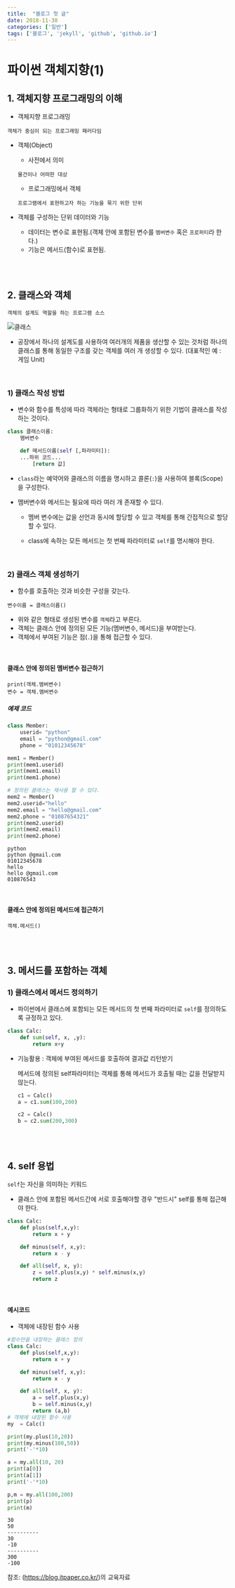 ```yaml
---
title:  "블로그 첫 글"
date: 2018-11-30
categories: ['일반']
tags: ['블로그', 'jekyll', 'github', 'github.io']
---
```


# 파이썬 객체지향(1)

## 1. 객체지향 프로그래밍의 이해
- 객체지향 프로그래밍

```
객체가 중심이 되는 프로그래밍 패러다임
```

- 객체(Object)
    - 사전에서 의미
    ```
    물건이나 어떠한 대상
    ```

    - 프로그래밍에서 객체
    ```
    프로그램에서 표현하고자 하는 기능을 묶기 위한 단위
    ```

- 객체를 구성하는 단위
    데이터와 기능

    - 데이터는 변수로 표현됨.(객체 안에 포함된 변수를 `멤버변수` 혹은 `프로퍼티`라 한다.)
    - 기능은 메서드(함수)로 표현됨.

<br><br>
    
## 2. 클래스와 객체
```
객체의 설계도 역할을 하는 프로그램 소스
```
![클래스](Image/chapter17/1_class.JPG)

- 공장에서 하나의 설계도를 사용하여 여러개의 제품을 생산할 수 있는 것처럼 하나의 클래스를 통해 동일한 구조를 갖는 객체를 여러 개 생성할 수 있다. (대표적인 예 : 게임 Unit)

<br>

### 1) 클래스 작성 방법

- 변수와 함수를 특성에 따라 객체라는 형태로 그룹화하기 위한 기법이 클래스를 작성하는 것이다.
```python
class 클래스이름:
    멤버변수

    def 메서드이름(self [,파라미터]):
    ...하위 코드...
        [return 값]
```

- `class`라는 예약어와 클래스의 이름을 명시하고 콜론(`:`)을 사용하여 블록(Scope)을 구성한다.

- 멤버변수와 메서드는 필요에 따라 여러 개 존재할 수 있다.

    - 멤버 변수에는 값을 선언과 동시에 할당할 수 있고 객체를 통해 간접적으로 할당할 수 있다.

    - class에 속하는 모든 메서드는 첫 번째 파라미터로 `self`를 명시해야 한다.

<br>

### 2) 클래스 객체 생성하기
- 함수를 호출하는 것과 비슷한 구성을 갖는다.
```
변수이름 = 클래스이름()
```

- 위와 같은 형태로 생성된 변수를 `객체`라고 부른다.
- 객체는 클래스 안에 정의된 모든 기능(멤버변수, 메서드)을 부여받는다.
- 객체에서 부여된 기능은 점(`.`)을 통해 접근할 수 있다.

<br>

#### 클래스 안에 정의된 멤버변수 접근하기
```
print(객체.멤버변수)
변수 = 객체.멤버변수
```

##### 예제 코드
```python
class Member:
    userid= "python"
    email = "python@gmail.com"
    phone = "01012345678"

mem1 = Member()
print(mem1.userid)
print(mem1.email)
print(mem1.phone)

# 정의된 클래스는 재사용 할 수 있다.
mem2 = Member()
mem2.userid="hello"
mem2.email = "hello@gmail.com"
mem2.phone = "01087654321"
print(mem2.userid)
print(mem2.email)
print(mem2.phone)
```

```
python
python @gmail.com
01012345678
hello
hello @gmail.com
010876543
```

<br>

#### 클래스 안에 정의된 메서드에 접근하기
```
객체.메서드()
```

<br><br>

## 3. 메서드를 포함하는 객체

### 1) 클래스에서 메서드 정의하기
- 파이썬에서 클래스에 포함되는 모든 메서드의 첫 번째 파라미터로 `self`를 정의하도록 규정하고 있다.

```python
class Calc:
    def sum(self, x, ,y):
        return x+y
```

- 기능활용 : 객체에 부여된 메서드를 호출하여 결과값 리턴받기

    메서드에 정의된 self파라미터는 객체를 통해 메서드가 호출될 때는 값을 전달받지 않는다.
    ``` python
    c1 = Calc()
    a = c1.sum(100,200)

    c2 = Calc()
    b = c2.sum(200,300)
    ```

<br><br>

## 4. self 용법
`self`는 자신을 의미하는 키워드

- 클래스 안에 포함된 메서드간에 서로 호출해야할 경우 "반드시" self를 통해 접근해야 한다.

```python
class Calc:
    def plus(self,x,y):
        return x + y

    def minus(self, x,y):
        return x - y

    def all(self, x, y):
        z = self.plus(x,y) * self.minus(x,y)
        return z
```
<br>

#### 예시코드
- 객체에 내장된 함수 사용
```python
#함수만을 내장하는 클래스 정의
class Calc:
    def plus(self,x,y):
        return x + y

    def minus(self, x,y):
        return x - y

    def all(self, x, y):
        a = self.plus(x,y)
        b = self.minus(x,y)
        return (a,b)
# 객체에 내장된 함수 사용
my  = Calc()

print(my.plus(10,20))
print(my.minus(100,50))
print('-'*10)

a = my.all(10, 20)
print(a[0])
print(a[1])
print('-'*10)

p,m = my.all(100,200)
print(p)
print(m)
```
```
30
50
----------
30
-10
----------
300
-100
```

참조: (https://blog.itpaper.co.kr/)의 교육자료